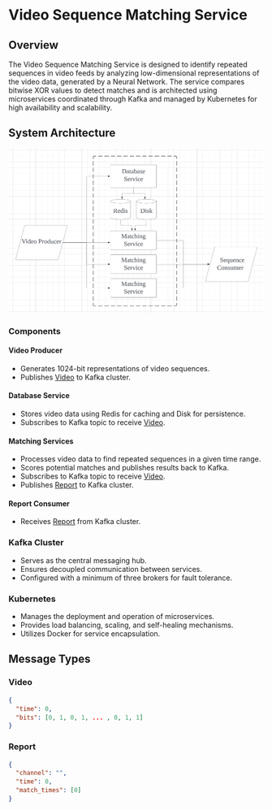 # Video Sequence Matching Service

## Overview

The Video Sequence Matching Service is designed to identify repeated sequences in video feeds by analyzing low-dimensional representations of the video data, generated by a Neural Network. The service compares bitwise XOR values to detect matches and is architected using microservices coordinated through Kafka and managed by Kubernetes for high availability and scalability.

## System Architecture

![System Architecture](/architecture.png)

### Components

#### Video Producer
- Generates 1024-bit representations of video sequences.
- Publishes [Video](#video) to Kafka cluster.

#### Database Service
- Stores video data using Redis for caching and Disk for persistence.
- Subscribes to Kafka topic to receive [Video](#video).

#### Matching Services
- Processes video data to find repeated sequences in a given time range.
- Scores potential matches and publishes results back to Kafka.
- Subscribes to Kafka topic to receive [Video](#video).
- Publishes [Report](#report) to Kafka cluster.

#### Report Consumer
- Receives [Report](#report) from Kafka cluster.

### Kafka Cluster
- Serves as the central messaging hub.
- Ensures decoupled communication between services.
- Configured with a minimum of three brokers for fault tolerance.

### Kubernetes
- Manages the deployment and operation of microservices.
- Provides load balancing, scaling, and self-healing mechanisms.
- Utilizes Docker for service encapsulation.

## Message Types

### Video
```json
{
  "time": 0,
  "bits": [0, 1, 0, 1, ... , 0, 1, 1]
}
```

### Report
```json
{
  "channel": "",
  "time": 0,
  "match_times": [0]
}